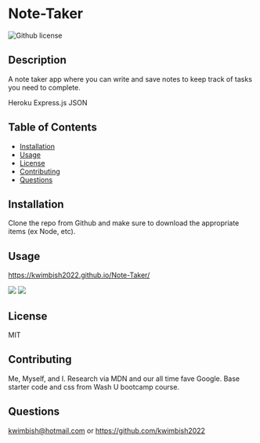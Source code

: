 # Note-Taker
![Github license](http://img.shields.io/badge/license-MIT-blue.svg)

## Description
A note taker app where you can write and save notes to keep track of tasks you need to complete.

Heroku
Express.js
JSON

## Table of Contents
* [Installation](#installation)
* [Usage](#usage)
* [License](#license)
* [Contributing](#contributing)
* [Questions](#questions)

## Installation
Clone the repo from Github and make sure to download the appropriate items (ex Node, etc).

## Usage

https://kwimbish2022.github.io/Note-Taker/

<img src="https://github.com/kwimbish2022/Note-Taker/blob/main/assets/Screenshot2.png" >

<img src="https://github.com/kwimbish2022/Note-Taker/blob/main/assets/Screenshot1.png" >

## License
MIT

## Contributing
Me, Myself, and I.
Research via MDN and our all time fave Google.
Base starter code and css from Wash U bootcamp course.

## Questions
kwimbish@hotmail.com or https://github.com/kwimbish2022